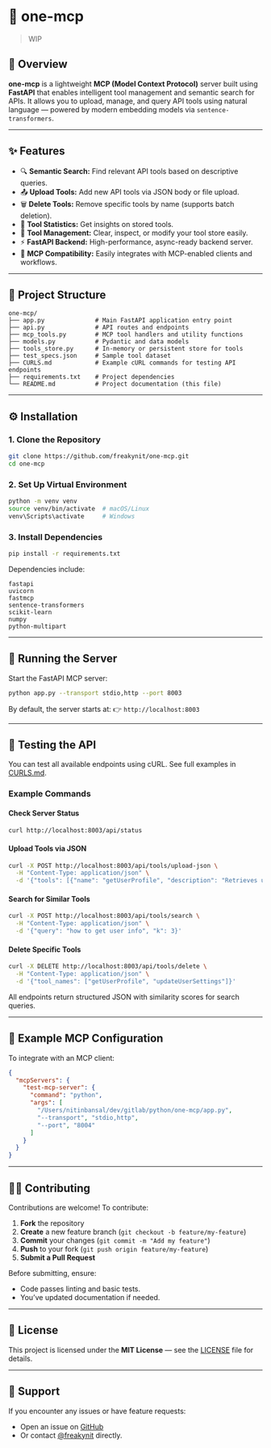 # 🧠 one-mcp

> WIP


## 🚀 Overview

**one-mcp** is a lightweight **MCP (Model Context Protocol)** server built using **FastAPI** that enables intelligent tool management and semantic search for APIs.
It allows you to upload, manage, and query API tools using natural language — powered by modern embedding models via `sentence-transformers`.

---

## ✨ Features

* 🔍 **Semantic Search:** Find relevant API tools based on descriptive queries.
* 📤 **Upload Tools:** Add new API tools via JSON body or file upload.
* 🗑️ **Delete Tools:** Remove specific tools by name (supports batch deletion).
* 🧾 **Tool Statistics:** Get insights on stored tools.
* 🧹 **Tool Management:** Clear, inspect, or modify your tool store easily.
* ⚡ **FastAPI Backend:** High-performance, async-ready backend server.
* 🤝 **MCP Compatibility:** Easily integrates with MCP-enabled clients and workflows.

---

## 🧩 Project Structure

```
one-mcp/
├── app.py              # Main FastAPI application entry point
├── api.py              # API routes and endpoints
├── mcp_tools.py        # MCP tool handlers and utility functions
├── models.py           # Pydantic and data models
├── tools_store.py      # In-memory or persistent store for tools
├── test_specs.json     # Sample tool dataset
├── CURLS.md            # Example cURL commands for testing API endpoints
├── requirements.txt    # Project dependencies
└── README.md           # Project documentation (this file)
```

---

## ⚙️ Installation

### 1. Clone the Repository

```bash
git clone https://github.com/freakynit/one-mcp.git
cd one-mcp
```

### 2. Set Up Virtual Environment

```bash
python -m venv venv
source venv/bin/activate  # macOS/Linux
venv\Scripts\activate     # Windows
```

### 3. Install Dependencies

```bash
pip install -r requirements.txt
```

Dependencies include:

```
fastapi
uvicorn
fastmcp
sentence-transformers
scikit-learn
numpy
python-multipart
```

---

## 🧠 Running the Server

Start the FastAPI MCP server:

```bash
python app.py --transport stdio,http --port 8003
```

By default, the server starts at:
👉 `http://localhost:8003`

---

## 🧪 Testing the API

You can test all available endpoints using cURL.
See full examples in [CURLS.md](./CURLS.md).

### Example Commands

#### Check Server Status

```bash
curl http://localhost:8003/api/status
```

#### Upload Tools via JSON

```bash
curl -X POST http://localhost:8003/api/tools/upload-json \
  -H "Content-Type: application/json" \
  -d '{"tools": [{"name": "getUserProfile", "description": "Retrieves user profile"}]}'
```

#### Search for Similar Tools

```bash
curl -X POST http://localhost:8003/api/tools/search \
  -H "Content-Type: application/json" \
  -d '{"query": "how to get user info", "k": 3}'
```

#### Delete Specific Tools

```bash
curl -X DELETE http://localhost:8003/api/tools/delete \
  -H "Content-Type: application/json" \
  -d '{"tool_names": ["getUserProfile", "updateUserSettings"]}'
```

All endpoints return structured JSON with similarity scores for search queries.

---

## 🧰 Example MCP Configuration

To integrate with an MCP client:

```json
{
  "mcpServers": {
    "test-mcp-server": {
      "command": "python",
      "args": [
        "/Users/nitinbansal/dev/gitlab/python/one-mcp/app.py",
        "--transport", "stdio,http",
        "--port", "8004"
      ]
    }
  }
}
```

---

## 🧑‍💻 Contributing

Contributions are welcome!
To contribute:

1. **Fork** the repository
2. **Create** a new feature branch (`git checkout -b feature/my-feature`)
3. **Commit** your changes (`git commit -m "Add my feature"`)
4. **Push** to your fork (`git push origin feature/my-feature`)
5. **Submit a Pull Request**

Before submitting, ensure:

* Code passes linting and basic tests.
* You’ve updated documentation if needed.

---

## 📜 License

This project is licensed under the **MIT License** — see the [LICENSE](LICENSE) file for details.

---

## 💬 Support

If you encounter any issues or have feature requests:

* Open an issue on [GitHub](https://github.com/freakynit/one-mcp/issues)
* Or contact [@freakynit](https://github.com/freakynit) directly.

